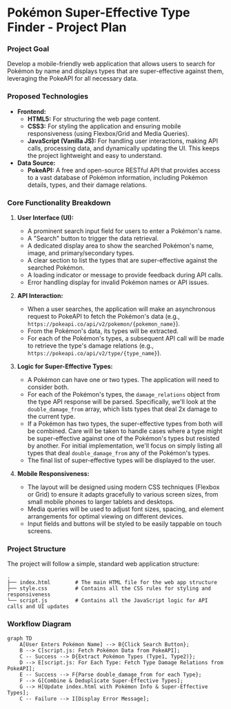 # Pokémon Super-Effective Type Finder - Project Plan

### **Project Goal**

Develop a mobile-friendly web application that allows users to search for Pokémon by name and displays types that are super-effective against them, leveraging the PokeAPI for all necessary data.

### **Proposed Technologies**

*   **Frontend:**
    *   **HTML5:** For structuring the web page content.
    *   **CSS3:** For styling the application and ensuring mobile responsiveness (using Flexbox/Grid and Media Queries).
    *   **JavaScript (Vanilla JS):** For handling user interactions, making API calls, processing data, and dynamically updating the UI. This keeps the project lightweight and easy to understand.
*   **Data Source:**
    *   **PokeAPI:** A free and open-source RESTful API that provides access to a vast database of Pokémon information, including Pokémon details, types, and their damage relations.

### **Core Functionality Breakdown**

1.  **User Interface (UI):**
    *   A prominent search input field for users to enter a Pokémon's name.
    *   A "Search" button to trigger the data retrieval.
    *   A dedicated display area to show the searched Pokémon's name, image, and primary/secondary types.
    *   A clear section to list the types that are super-effective against the searched Pokémon.
    *   A loading indicator or message to provide feedback during API calls.
    *   Error handling display for invalid Pokémon names or API issues.

2.  **API Interaction:**
    *   When a user searches, the application will make an asynchronous request to PokeAPI to fetch the Pokémon's data (e.g., `https://pokeapi.co/api/v2/pokemon/{pokemon_name}`).
    *   From the Pokémon's data, its types will be extracted.
    *   For each of the Pokémon's types, a subsequent API call will be made to retrieve the type's damage relations (e.g., `https://pokeapi.co/api/v2/type/{type_name}`).

3.  **Logic for Super-Effective Types:**
    *   A Pokémon can have one or two types. The application will need to consider both.
    *   For each of the Pokémon's types, the `damage_relations` object from the type API response will be parsed. Specifically, we'll look at the `double_damage_from` array, which lists types that deal 2x damage to the current type.
    *   If a Pokémon has two types, the super-effective types from both will be combined. Care will be taken to handle cases where a type might be super-effective against one of the Pokémon's types but resisted by another. For initial implementation, we'll focus on simply listing all types that deal `double_damage_from` any of the Pokémon's types.
    *   The final list of super-effective types will be displayed to the user.

4.  **Mobile Responsiveness:**
    *   The layout will be designed using modern CSS techniques (Flexbox or Grid) to ensure it adapts gracefully to various screen sizes, from small mobile phones to larger tablets and desktops.
    *   Media queries will be used to adjust font sizes, spacing, and element arrangements for optimal viewing on different devices.
    *   Input fields and buttons will be styled to be easily tappable on touch screens.

### **Project Structure**

The project will follow a simple, standard web application structure:

```
.
├── index.html        # The main HTML file for the web app structure
├── style.css         # Contains all the CSS rules for styling and responsiveness
└── script.js         # Contains all the JavaScript logic for API calls and UI updates
```

### **Workflow Diagram**

```mermaid
graph TD
    A[User Enters Pokémon Name] --> B{Click Search Button};
    B --> C[script.js: Fetch Pokémon Data from PokeAPI];
    C -- Success --> D{Extract Pokémon Types (Type1, Type2)};
    D --> E[script.js: For Each Type: Fetch Type Damage Relations from PokeAPI];
    E -- Success --> F{Parse double_damage_from for each Type};
    F --> G[Combine & Deduplicate Super-Effective Types];
    G --> H[Update index.html with Pokémon Info & Super-Effective Types];
    C -- Failure --> I[Display Error Message];